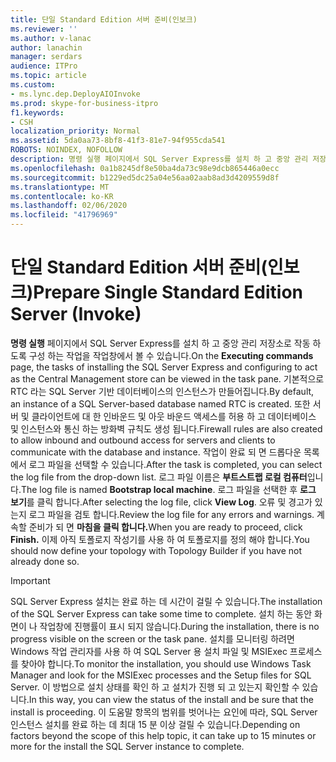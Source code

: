 ```yaml
---
title: 단일 Standard Edition 서버 준비(인보크)
ms.reviewer: ''
ms.author: v-lanac
author: lanachin
manager: serdars
audience: ITPro
ms.topic: article
ms.custom:
- ms.lync.dep.DeployAIOInvoke
ms.prod: skype-for-business-itpro
f1.keywords:
- CSH
localization_priority: Normal
ms.assetid: 5da0aa73-8bf8-41f3-81e7-94f955cda541
ROBOTS: NOINDEX, NOFOLLOW
description: 명령 실행 페이지에서 SQL Server Express를 설치 하 고 중앙 관리 저장소로 작동 하도록 구성 하는 작업을 작업창에서 볼 수 있습니다. 기본적으로 RTC 라는 SQL Server 기반 데이터베이스의 인스턴스가 만들어집니다. 또한 서버 및 클라이언트에 대 한 인바운드 및 아웃 바운드 액세스를 허용 하 고 데이터베이스 및 인스턴스와 통신 하는 방화벽 규칙도 생성 됩니다. 작업이 완료 되 면 드롭다운 목록에서 로그 파일을 선택할 수 있습니다. 로그 파일 이름은 부트스트랩 로컬 컴퓨터입니다. 로그 파일을 선택한 후 로그 보기를 클릭 합니다. 오류 및 경고가 있는지 로그 파일을 검토 합니다. 계속할 준비가 되 면 마침을 클릭 합니다. 이제 아직 토폴로지 작성기를 사용 하 여 토폴로지를 정의 해야 합니다.
ms.openlocfilehash: 0a1b8245df8e50ba4da73c98e9dcb865446a0ecc
ms.sourcegitcommit: b1229ed5dc25a04e56aa02aab8ad3d4209559d8f
ms.translationtype: MT
ms.contentlocale: ko-KR
ms.lasthandoff: 02/06/2020
ms.locfileid: "41796969"
---
```

# <a name="prepare-single-standard-edition-server-invoke"></a><span data-ttu-id="ce2e0-111">단일 Standard Edition 서버 준비(인보크)</span><span class="sxs-lookup"><span data-stu-id="ce2e0-111">Prepare Single Standard Edition Server (Invoke)</span></span>
 
<span data-ttu-id="ce2e0-112">**명령 실행** 페이지에서 SQL Server Express를 설치 하 고 중앙 관리 저장소로 작동 하도록 구성 하는 작업을 작업창에서 볼 수 있습니다.</span><span class="sxs-lookup"><span data-stu-id="ce2e0-112">On the **Executing commands** page, the tasks of installing the SQL Server Express and configuring to act as the Central Management store can be viewed in the task pane.</span></span> <span data-ttu-id="ce2e0-113">기본적으로 RTC 라는 SQL Server 기반 데이터베이스의 인스턴스가 만들어집니다.</span><span class="sxs-lookup"><span data-stu-id="ce2e0-113">By default, an instance of a SQL Server-based database named RTC is created.</span></span> <span data-ttu-id="ce2e0-114">또한 서버 및 클라이언트에 대 한 인바운드 및 아웃 바운드 액세스를 허용 하 고 데이터베이스 및 인스턴스와 통신 하는 방화벽 규칙도 생성 됩니다.</span><span class="sxs-lookup"><span data-stu-id="ce2e0-114">Firewall rules are also created to allow inbound and outbound access for servers and clients to communicate with the database and instance.</span></span> <span data-ttu-id="ce2e0-115">작업이 완료 되 면 드롭다운 목록에서 로그 파일을 선택할 수 있습니다.</span><span class="sxs-lookup"><span data-stu-id="ce2e0-115">After the task is completed, you can select the log file from the drop-down list.</span></span> <span data-ttu-id="ce2e0-116">로그 파일 이름은 **부트스트랩 로컬 컴퓨터**입니다.</span><span class="sxs-lookup"><span data-stu-id="ce2e0-116">The log file is named **Bootstrap local machine**.</span></span> <span data-ttu-id="ce2e0-117">로그 파일을 선택한 후 **로그 보기**를 클릭 합니다.</span><span class="sxs-lookup"><span data-stu-id="ce2e0-117">After selecting the log file, click **View Log**.</span></span> <span data-ttu-id="ce2e0-118">오류 및 경고가 있는지 로그 파일을 검토 합니다.</span><span class="sxs-lookup"><span data-stu-id="ce2e0-118">Review the log file for any errors and warnings.</span></span> <span data-ttu-id="ce2e0-119">계속할 준비가 되 면 **마침을 클릭 합니다.**</span><span class="sxs-lookup"><span data-stu-id="ce2e0-119">When you are ready to proceed, click **Finish.**</span></span> <span data-ttu-id="ce2e0-120">이제 아직 토폴로지 작성기를 사용 하 여 토폴로지를 정의 해야 합니다.</span><span class="sxs-lookup"><span data-stu-id="ce2e0-120">You should now define your topology with Topology Builder if you have not already done so.</span></span>
  
> [!IMPORTANT]
> <span data-ttu-id="ce2e0-121">SQL Server Express 설치는 완료 하는 데 시간이 걸릴 수 있습니다.</span><span class="sxs-lookup"><span data-stu-id="ce2e0-121">The installation of the SQL Server Express can take some time to complete.</span></span> <span data-ttu-id="ce2e0-122">설치 하는 동안 화면이 나 작업창에 진행률이 표시 되지 않습니다.</span><span class="sxs-lookup"><span data-stu-id="ce2e0-122">During the installation, there is no progress visible on the screen or the task pane.</span></span> <span data-ttu-id="ce2e0-123">설치를 모니터링 하려면 Windows 작업 관리자를 사용 하 여 SQL Server 용 설치 파일 및 MSIExec 프로세스를 찾아야 합니다.</span><span class="sxs-lookup"><span data-stu-id="ce2e0-123">To monitor the installation, you should use Windows Task Manager and look for the MSIExec processes and the Setup files for SQL Server.</span></span> <span data-ttu-id="ce2e0-124">이 방법으로 설치 상태를 확인 하 고 설치가 진행 되 고 있는지 확인할 수 있습니다.</span><span class="sxs-lookup"><span data-stu-id="ce2e0-124">In this way, you can view the status of the install and be sure that the install is proceeding.</span></span> <span data-ttu-id="ce2e0-125">이 도움말 항목의 범위를 벗어나는 요인에 따라, SQL Server 인스턴스 설치를 완료 하는 데 최대 15 분 이상 걸릴 수 있습니다.</span><span class="sxs-lookup"><span data-stu-id="ce2e0-125">Depending on factors beyond the scope of this help topic, it can take up to 15 minutes or more for the install the SQL Server instance to complete.</span></span> 
  

